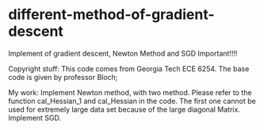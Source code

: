 # different-method-of-gradient-descent
Implement of gradient descent, Newton Method and SGD
Important!!!!


Copyright stuff:
This code comes from Georgia Tech ECE 6254. The base code is given by professor Bloch;

My work:
Implement Newton method, with two method. Please refer to the function cal_Hessian_1 and cal_Hessian in the code. The first one cannot be used for extremely large data set because of the large diagonal Matrix.
Implement SGD.


